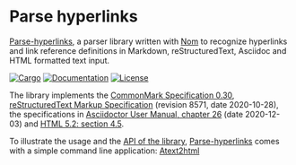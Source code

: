 # Parse hyperlinks

[Parse-hyperlinks](https://crates.io/crates/parse-hyperlinks),
a parser library written with [Nom](https://crates.io/crates/nom) to
recognize hyperlinks and link reference definitions in Markdown,
reStructuredText, Asciidoc and HTML formatted text input.

[![Cargo](https://img.shields.io/crates/v/parse-hyperlinks.svg)](
https://crates.io/crates/parse-hyperlinks)
[![Documentation](https://docs.rs/parse-hyperlinks/badge.svg)](
https://docs.rs/parse-hyperlinks)
[![License](https://img.shields.io/badge/license-MIT%2FApache--2.0-blue.svg)](
https://gitlab.com/getreu/parse-hyperlinks)

The library implements the
[CommonMark Specification 0.30](https://spec.commonmark.org/0.30/),
[reStructuredText Markup Specification](https://docutils.sourceforge.io/docs/ref/rst/restructuredtext.html)
(revision 8571, date 2020-10-28), the specifications in
[Asciidoctor User Manual, chapter 26](https://asciidoctor.org/docs/user-manual/#url) (date 2020-12-03)
and [HTML 5.2: section 4.5](https://www.w3.org/TR/html52/textlevel-semantics.html#the-a-element).

To illustrate the usage and the
[API of the library](https://docs.rs/parse-hyperlinks/0.19.6/parse_hyperlinks/index.html),
[Parse-hyperlinks](https://crates.io/crates/parse-hyperlinks) comes with a
simple command line application:
[Atext2html](https://crates.io/crates/atext2html)

